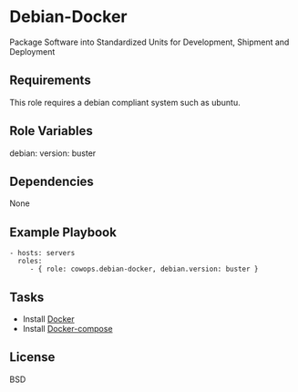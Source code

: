 Debian-Docker
==============

Package Software into Standardized Units for Development, Shipment and Deployment

Requirements
------------

This role requires a debian compliant system such as ubuntu.

Role Variables
--------------

debian:
    version: buster

Dependencies
------------

None

Example Playbook
----------------

    - hosts: servers
      roles:
         - { role: cowops.debian-docker, debian.version: buster }

Tasks
-----

  - Install [Docker](http://www.docker.com/)
  - Install [Docker-compose](https://docs.docker.com/compose/)


License
-------

BSD
